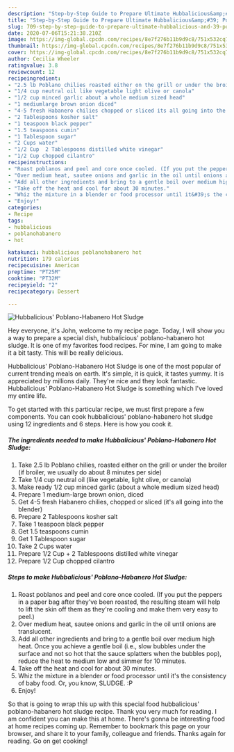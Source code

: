 ```yaml
---
description: "Step-by-Step Guide to Prepare Ultimate Hubbalicious&amp;#39; Poblano-Habanero Hot Sludge"
title: "Step-by-Step Guide to Prepare Ultimate Hubbalicious&amp;#39; Poblano-Habanero Hot Sludge"
slug: 709-step-by-step-guide-to-prepare-ultimate-hubbalicious-and-39-poblano-habanero-hot-sludge
date: 2020-07-06T15:21:38.210Z
image: https://img-global.cpcdn.com/recipes/8e7f276b11b9d9c8/751x532cq70/hubbalicious-poblano-habanero-hot-sludge-recipe-main-photo.jpg
thumbnail: https://img-global.cpcdn.com/recipes/8e7f276b11b9d9c8/751x532cq70/hubbalicious-poblano-habanero-hot-sludge-recipe-main-photo.jpg
cover: https://img-global.cpcdn.com/recipes/8e7f276b11b9d9c8/751x532cq70/hubbalicious-poblano-habanero-hot-sludge-recipe-main-photo.jpg
author: Cecilia Wheeler
ratingvalue: 3.8
reviewcount: 12
recipeingredient:
- "2.5 lb Poblano chilies roasted either on the grill or under the broiler if broiler we usually do about 8 minutes per side"
- "1/4 cup neutral oil like vegetable light olive or canola"
- "1/2 cup minced garlic about a whole medium sized head"
- "1 mediumlarge brown onion diced"
- "4-5 fresh Habanero chilies chopped or sliced its all going into the blender"
- "2 Tablespoons kosher salt"
- "1 teaspoon black pepper"
- "1.5 teaspoons cumin"
- "1 Tablespoon sugar"
- "2 Cups water"
- "1/2 Cup  2 Tablespoons distilled white vinegar"
- "1/2 Cup chopped cilantro"
recipeinstructions:
- "Roast poblanos and peel and core once cooled. (If you put the peppers in a paper bag after they&#39;ve been roasted, the resulting steam will help to lift the skin off them as they&#39;re cooling and make them very easy to peel.)"
- "Over medium heat, sautee onions and garlic in the oil until onions are translucent."
- "Add all other ingredients and bring to a gentle boil over medium high heat. Once you achieve a gentle boil (i.e., slow bubbles under the surface and not so hot that the sauce splatters when the bubbles pop), reduce the heat to medium low and simmer for 10 minutes."
- "Take off the heat and cool for about 30 minutes."
- "Whiz the mixture in a blender or food processor until it&#39;s the consistency of baby food. Or, you know, SLUDGE. :P"
- "Enjoy!"
categories:
- Recipe
tags:
- hubbalicious
- poblanohabanero
- hot

katakunci: hubbalicious poblanohabanero hot 
nutrition: 179 calories
recipecuisine: American
preptime: "PT25M"
cooktime: "PT32M"
recipeyield: "2"
recipecategory: Dessert

---
```



![Hubbalicious&#39; Poblano-Habanero Hot Sludge](https://img-global.cpcdn.com/recipes/8e7f276b11b9d9c8/751x532cq70/hubbalicious-poblano-habanero-hot-sludge-recipe-main-photo.jpg)

Hey everyone, it's John, welcome to my recipe page. Today, I will show you a way to prepare a special dish, hubbalicious&#39; poblano-habanero hot sludge. It is one of my favorites food recipes. For mine, I am going to make it a bit tasty. This will be really delicious.



Hubbalicious&#39; Poblano-Habanero Hot Sludge is one of the most popular of current trending meals on earth. It's simple, it is quick, it tastes yummy. It is appreciated by millions daily. They're nice and they look fantastic. Hubbalicious&#39; Poblano-Habanero Hot Sludge is something which I've loved my entire life.


To get started with this particular recipe, we must first prepare a few components. You can cook hubbalicious&#39; poblano-habanero hot sludge using 12 ingredients and 6 steps. Here is how you cook it.

<!--inarticleads1-->

##### The ingredients needed to make Hubbalicious&#39; Poblano-Habanero Hot Sludge:

1. Take 2.5 lb Poblano chilies, roasted either on the grill or under the broiler (if broiler, we usually do about 8 minutes per side)
1. Take 1/4 cup neutral oil (like vegetable, light olive, or canola)
1. Make ready 1/2 cup minced garlic (about a whole medium sized head)
1. Prepare 1 medium-large brown onion, diced
1. Get 4-5 fresh Habanero chilies, chopped or sliced (it&#39;s all going into the blender)
1. Prepare 2 Tablespoons kosher salt
1. Take 1 teaspoon black pepper
1. Get 1.5 teaspoons cumin
1. Get 1 Tablespoon sugar
1. Take 2 Cups water
1. Prepare 1/2 Cup + 2 Tablespoons distilled white vinegar
1. Prepare 1/2 Cup chopped cilantro




<!--inarticleads2-->

##### Steps to make Hubbalicious&#39; Poblano-Habanero Hot Sludge:

1. Roast poblanos and peel and core once cooled. (If you put the peppers in a paper bag after they&#39;ve been roasted, the resulting steam will help to lift the skin off them as they&#39;re cooling and make them very easy to peel.)
1. Over medium heat, sautee onions and garlic in the oil until onions are translucent.
1. Add all other ingredients and bring to a gentle boil over medium high heat. Once you achieve a gentle boil (i.e., slow bubbles under the surface and not so hot that the sauce splatters when the bubbles pop), reduce the heat to medium low and simmer for 10 minutes.
1. Take off the heat and cool for about 30 minutes.
1. Whiz the mixture in a blender or food processor until it&#39;s the consistency of baby food. Or, you know, SLUDGE. :P
1. Enjoy!




So that is going to wrap this up with this special food hubbalicious&#39; poblano-habanero hot sludge recipe. Thank you very much for reading. I am confident you can make this at home. There's gonna be interesting food at home recipes coming up. Remember to bookmark this page on your browser, and share it to your family, colleague and friends. Thanks again for reading. Go on get cooking!
